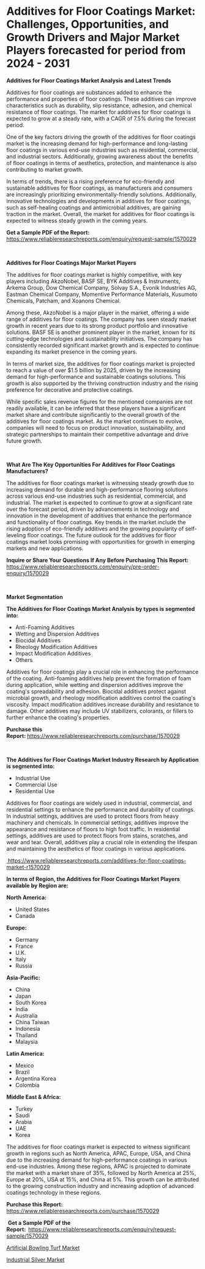 <p><h1>Additives for Floor Coatings Market: Challenges, Opportunities, and Growth Drivers and Major Market Players forecasted for period from 2024 - 2031</h1></p><p><strong>Additives for Floor Coatings Market Analysis and Latest Trends</strong></p>
<p><p>Additives for floor coatings are substances added to enhance the performance and properties of floor coatings. These additives can improve characteristics such as durability, slip resistance, adhesion, and chemical resistance of floor coatings. The market for additives for floor coatings is expected to grow at a steady rate, with a CAGR of 7.5% during the forecast period. </p><p>One of the key factors driving the growth of the additives for floor coatings market is the increasing demand for high-performance and long-lasting floor coatings in various end-use industries such as residential, commercial, and industrial sectors. Additionally, growing awareness about the benefits of floor coatings in terms of aesthetics, protection, and maintenance is also contributing to market growth.</p><p>In terms of trends, there is a rising preference for eco-friendly and sustainable additives for floor coatings, as manufacturers and consumers are increasingly prioritizing environmentally-friendly solutions. Additionally, innovative technologies and developments in additives for floor coatings, such as self-healing coatings and antimicrobial additives, are gaining traction in the market. Overall, the market for additives for floor coatings is expected to witness steady growth in the coming years.</p></p>
<p><strong>Get a Sample PDF of the Report:&nbsp;</strong> <a href="https://www.reliableresearchreports.com/enquiry/request-sample/1570029">https://www.reliableresearchreports.com/enquiry/request-sample/1570029</a></p>
<p>&nbsp;</p>
<p><strong>Additives for Floor Coatings Major Market Players</strong></p>
<p><p>The additives for floor coatings market is highly competitive, with key players including AkzoNobel, BASF SE, BYK Additives & Instruments, Arkema Group, Dow Chemical Company, Solvay S.A., Evonik Industries AG, Eastman Chemical Company, Momentive Performance Materials, Kusumoto Chemicals, Patcham, and Xoanons Chemical.</p><p>Among these, AkzoNobel is a major player in the market, offering a wide range of additives for floor coatings. The company has seen steady market growth in recent years due to its strong product portfolio and innovative solutions. BASF SE is another prominent player in the market, known for its cutting-edge technologies and sustainability initiatives. The company has consistently recorded significant market growth and is expected to continue expanding its market presence in the coming years.</p><p>In terms of market size, the additives for floor coatings market is projected to reach a value of over $1.5 billion by 2025, driven by the increasing demand for high-performance and sustainable coatings solutions. This growth is also supported by the thriving construction industry and the rising preference for decorative and protective coatings.</p><p>While specific sales revenue figures for the mentioned companies are not readily available, it can be inferred that these players have a significant market share and contribute significantly to the overall growth of the additives for floor coatings market. As the market continues to evolve, companies will need to focus on product innovation, sustainability, and strategic partnerships to maintain their competitive advantage and drive future growth.</p></p>
<p>&nbsp;</p>
<p><strong>What Are The Key Opportunities For Additives for Floor Coatings Manufacturers?</strong></p>
<p><p>The additives for floor coatings market is witnessing steady growth due to increasing demand for durable and high-performance flooring solutions across various end-use industries such as residential, commercial, and industrial. The market is expected to continue to grow at a significant rate over the forecast period, driven by advancements in technology and innovation in the development of additives that enhance the performance and functionality of floor coatings. Key trends in the market include the rising adoption of eco-friendly additives and the growing popularity of self-leveling floor coatings. The future outlook for the additives for floor coatings market looks promising with opportunities for growth in emerging markets and new applications.</p></p>
<p><strong>Inquire or Share Your Questions If Any Before Purchasing This Report:</strong> <a href="https://www.reliableresearchreports.com/enquiry/pre-order-enquiry/1570029">https://www.reliableresearchreports.com/enquiry/pre-order-enquiry/1570029</a></p>
<p>&nbsp;</p>
<p><strong>Market Segmentation</strong></p>
<p><strong>The Additives for Floor Coatings Market Analysis by types is segmented into:</strong></p>
<p><ul><li>Anti-Foaming Additives</li><li>Wetting and Dispersion Additives</li><li>Biocidal Additives</li><li>Rheology Modification Additives</li><li>Impact Modification Additives</li><li>Others</li></ul></p>
<p><p>Additives for floor coatings play a crucial role in enhancing the performance of the coating. Anti-foaming additives help prevent the formation of foam during application, while wetting and dispersion additives improve the coating's spreadability and adhesion. Biocidal additives protect against microbial growth, and rheology modification additives control the coating's viscosity. Impact modification additives increase durability and resistance to damage. Other additives may include UV stabilizers, colorants, or fillers to further enhance the coating's properties.</p></p>
<p><strong>Purchase this Report:&nbsp;</strong><a href="https://www.reliableresearchreports.com/purchase/1570029">https://www.reliableresearchreports.com/purchase/1570029</a></p>
<p>&nbsp;</p>
<p><strong>The Additives for Floor Coatings Market Industry Research by Application is segmented into:</strong></p>
<p><ul><li>Industrial Use</li><li>Commercial Use</li><li>Residential Use</li></ul></p>
<p><p>Additives for floor coatings are widely used in industrial, commercial, and residential settings to enhance the performance and durability of coatings. In industrial settings, additives are used to protect floors from heavy machinery and chemicals. In commercial settings, additives improve the appearance and resistance of floors to high foot traffic. In residential settings, additives are used to protect floors from stains, scratches, and wear and tear. Overall, additives play a crucial role in extending the lifespan and maintaining the aesthetics of floor coatings in various applications.</p></p>
<p><a href="https://www.reliableresearchreports.com/additives-for-floor-coatings-market-r1570029">&nbsp;https://www.reliableresearchreports.com/additives-for-floor-coatings-market-r1570029</a></p>
<p><strong>In terms of Region, the Additives for Floor Coatings Market Players available by Region are:</strong></p>
<p>
    <p> <strong> North America: </strong>
        <ul>
            <li>United States</li>
            <li>Canada</li>
        </ul>
        </p> 
    <p> <strong> Europe: </strong>
        <ul>
            <li>Germany</li>
            <li>France</li>
            <li>U.K.</li>
            <li>Italy</li>
            <li>Russia</li>
        </ul>
        </p> 
    <p> <strong> Asia-Pacific: </strong>
        <ul>
            <li>China</li>
            <li>Japan</li>
            <li>South Korea</li>
            <li>India</li>
            <li>Australia</li>
            <li>China Taiwan</li>
            <li>Indonesia</li>
            <li>Thailand</li>
            <li>Malaysia</li>
        </ul>
        </p> 
    <p> <strong> Latin America: </strong>
        <ul>
            <li>Mexico</li>
            <li>Brazil</li>
            <li>Argentina Korea</li>
            <li>Colombia</li>
        </ul>
        </p> 
    <p> <strong> Middle East & Africa: </strong>
        <ul>
            <li>Turkey</li>
            <li>Saudi</li>
            <li>Arabia</li>
            <li>UAE</li>
            <li>Korea</li>
        </ul>
    </p>
    </p>
<p><p>The additives for floor coatings market is expected to witness significant growth in regions such as North America, APAC, Europe, USA, and China due to the increasing demand for high-performance coatings in various end-use industries. Among these regions, APAC is projected to dominate the market with a market share of 35%, followed by North America at 25%, Europe at 20%, USA at 15%, and China at 5%. This growth can be attributed to the growing construction industry and increasing adoption of advanced coatings technology in these regions.</p></p>
<p><strong>Purchase this Report: </strong><a href="https://www.reliableresearchreports.com/purchase/1570029">https://www.reliableresearchreports.com/purchase/1570029</a></p>
<p>&nbsp;<strong>Get a Sample PDF of the Report:&nbsp;&nbsp;</strong><a href="https://www.reliableresearchreports.com/enquiry/request-sample/1570029">https://www.reliableresearchreports.com/enquiry/request-sample/1570029</a></p>
<p><strong></strong></p>
<p><p><a href="https://github.com/EbonyHane1955/Market-Research-Report-List-1/blob/main/artificial-bowling-turf-market.md">Artificial Bowling Turf Market</a></p><p><a href="https://github.com/NaomieConner2023/Market-Research-Report-List-1/blob/main/industrial-silver-market.md">Industrial Silver Market</a></p></p>